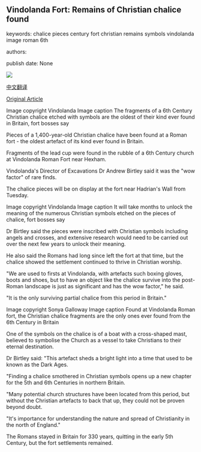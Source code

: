## Vindolanda Fort: Remains of Christian chalice found

keywords: chalice pieces century fort christian remains symbols vindolanda image roman 6th

authors: 

publish date: None

![](https://ichef.bbci.co.uk/news/1024/branded_news/3313/production/_114157031_mediaitem114157030.jpg)

[中文翻译](Vindolanda%20Fort%3A%20Remains%20of%20Christian%20chalice%20found_zh.md)

[Original Article](https://www.bbc.com/news/uk-england-tyne-53948801)

Image copyright Vindolanda Image caption The fragments of a 6th Century Christian chalice etched with symbols are the oldest of their kind ever found in Britain, fort bosses say

Pieces of a 1,400-year-old Christian chalice have been found at a Roman fort - the oldest artefact of its kind ever found in Britain.

Fragments of the lead cup were found in the rubble of a 6th Century church at Vindolanda Roman Fort near Hexham.

Vindolanda's Director of Excavations Dr Andrew Birtley said it was the "wow factor" of rare finds.

The chalice pieces will be on display at the fort near Hadrian's Wall from Tuesday.

Image copyright Vindolanda Image caption It will take months to unlock the meaning of the numerous Christian symbols etched on the pieces of chalice, fort bosses say

Dr Birtley said the pieces were inscribed with Christian symbols including angels and crosses, and extensive research would need to be carried out over the next few years to unlock their meaning.

He also said the Romans had long since left the fort at that time, but the chalice showed the settlement continued to thrive in Christian worship.

"We are used to firsts at Vindolanda, with artefacts such boxing gloves, boots and shoes, but to have an object like the chalice survive into the post-Roman landscape is just as significant and has the wow factor," he said.

"It is the only surviving partial chalice from this period in Britain."

Image copyright Sonya Galloway Image caption Found at Vindolanda Roman fort, the Christian chalice fragments are the only ones ever found from the 6th Century in Britain

One of the symbols on the chalice is of a boat with a cross-shaped mast, believed to symbolise the Church as a vessel to take Christians to their eternal destination.

Dr Birtley said: "This artefact sheds a bright light into a time that used to be known as the Dark Ages.

"Finding a chalice smothered in Christian symbols opens up a new chapter for the 5th and 6th Centuries in northern Britain.

"Many potential church structures have been located from this period, but without the Christian artefacts to back that up, they could not be proven beyond doubt.

"It's importance for understanding the nature and spread of Christianity in the north of England."

The Romans stayed in Britain for 330 years, quitting in the early 5th Century, but the fort settlements remained.